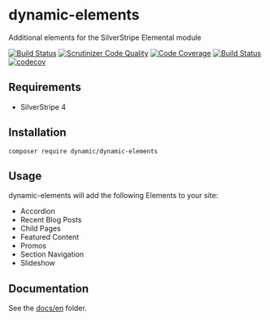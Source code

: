 # dynamic-elements

Additional elements for the SilverStripe Elemental module

[![Build Status](https://travis-ci.org/dynamic/dynamic-elements.svg?branch=master)](https://travis-ci.org/dynamic/dynamic-elements)
[![Scrutinizer Code Quality](https://scrutinizer-ci.com/g/dynamic/dynamic-elements/badges/quality-score.png?b=master)](https://scrutinizer-ci.com/g/dynamic/dynamic-elements/?branch=master)
[![Code Coverage](https://scrutinizer-ci.com/g/dynamic/dynamic-elements/badges/coverage.png?b=master)](https://scrutinizer-ci.com/g/dynamic/dynamic-elements/?branch=master)
[![Build Status](https://scrutinizer-ci.com/g/dynamic/dynamic-elements/badges/build.png?b=master)](https://scrutinizer-ci.com/g/dynamic/dynamic-elements/build-status/master)
[![codecov](https://codecov.io/gh/dynamic/dynamic-elements/branch/master/graph/badge.svg)](https://codecov.io/gh/dynamic/dynamic-elements)

## Requirements

- SilverStripe 4

## Installation

`composer require dynamic/dynamic-elements`

## Usage

dynamic-elements will add the following Elements to your site:

* Accordion
* Recent Blog Posts
* Child Pages
* Featured Content
* Promos
* Section Navigation
* Slideshow

## Documentation

See the [docs/en](docs/en/index.md) folder.
